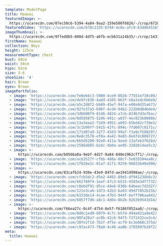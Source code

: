 ```yaml
---
template: ModelPage
title: Haawai
featuredImage: >-
  https://ucarecdn.com/07ec50c6-5394-4a84-9aa2-159e500f6826/-/crop/6720x3249/0,0/-/preview/
featuredVideo: 'https://ucarecdn.com/b78c1335-6744-4c0a-afc9-63d86451b5a9/'
imageThumbnail: >-
  https://ucarecdn.com/9ffed8b5-800d-4df5-a0fb-ecb631a14b35/-/crop/1431x1835/271,0/-/preview/
firstName: Haawai
collection: Boys
height: 125cm
measurementType: chest
bust: 60cm
waist: 54cm
hips: 62cm
size: 5-6
shoeSize: '4'
hair: Brown
eyes: Brown
imagePortfolio:
  - image: 'https://ucarecdn.com/fe6eb4c3-5900-4ce9-8026-77551e738c89/'
  - image: 'https://ucarecdn.com/de9fc836-4add-4105-863f-e8a1edc6b8e9/'
  - image: 'https://ucarecdn.com/a5c2d872-bb89-45e7-94fa-e00a9d35a673/'
  - image: 'https://ucarecdn.com/92fe37a5-b96f-4cd4-94b2-222b0d84bde4/'
  - image: 'https://ucarecdn.com/3d6600f9-81d6-4824-a7cb-824b7d3e76ac/'
  - image: 'https://ucarecdn.com/0d595875-52d6-491c-a837-4ec823b0086b/'
  - image: 'https://ucarecdn.com/13a3eaa2-f249-4951-a093-65bd42c739e3/'
  - image: 'https://ucarecdn.com/3c1b99ff-5415-42fc-894c-7fd607c8171c/'
  - image: 'https://ucarecdn.com/171d07a9-32f7-4103-99a7-f3a9cf588297/'
  - image: 'https://ucarecdn.com/8e8c3578-ef0a-4a42-9e83-8e6fdc800727/'
  - image: 'https://ucarecdn.com/6b5d5200-92e0-411a-9eed-13afeb3f62bd/'
  - image: 'https://ucarecdn.com/2596dd85-b2dc-4b0a-ae95-3282b14ee5c3/'
  - image: >-
      https://ucarecdn.com/b0566a0a-9ebf-4d27-9a84-840e1962cff1/-/crop/472x375/0,0/-/preview/
  - image: 'https://ucarecdn.com/acb3527f-cfbb-488a-88c7-5e035504ea0c/'
  - image: 'https://ucarecdn.com/1f02be2c-01a7-4171-9259-96833b40e990/'
  - image: >-
      https://ucarecdn.com/83caf624-930e-43e9-84fd-ae19414998ae/-/crop/457x375/983,0/-/preview/
  - image: 'https://ucarecdn.com/cfcb5dc2-d5e2-4492-89e5-df941238b8c3/'
  - image: 'https://ucarecdn.com/b62769f4-1eaf-47c3-b515-4583e3df7732/'
  - image: 'https://ucarecdn.com/c8ebdf91-d5ce-44e6-836b-64beac7d2d2f/'
  - image: 'https://ucarecdn.com/121e3ca6-1d73-42b3-ba93-d9d77852b15b/'
  - image: 'https://ucarecdn.com/6153de14-4cae-47b3-944f-6eff706aa443/'
  - image: 'https://ucarecdn.com/6057f7d6-a8c1-4d0a-8b2b-9263b9543d14/'
  - image: >-
      https://ucarecdn.com/f66ea27c-0c4f-4754-8e57-f6186f052aa8/-/crop/456x375/493,0/-/preview/
  - image: 'https://ucarecdn.com/0d6c1ed0-6079-4c7c-b5fd-494a921a9e42/'
  - image: 'https://ucarecdn.com/90fa28a7-ac0b-42c6-94f5-f2f2432ce3c4/'
  - image: 'https://ucarecdn.com/30fe2f1d-7b1f-4f5e-acf9-bc3e668c375d/'
  - image: 'https://ucarecdn.com/c97ac473-78a0-4c46-aa0b-3765897b20f2/'
meta:
  title: Haawai
---
```


